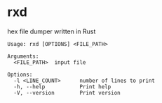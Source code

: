 # rxd

hex file dumper written in Rust

```
Usage: rxd [OPTIONS] <FILE_PATH>

Arguments:
  <FILE_PATH>  input file

Options:
  -l <LINE_COUNT>      number of lines to print
  -h, --help           Print help
  -V, --version        Print version
```
